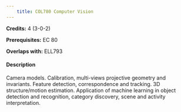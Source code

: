 ```yaml
---
    title: COL780 Computer Vision
---
```

**Credits:** 4 (3-0-2)



**Prerequisites:** EC 80

**Overlaps with:** ELL793

#### Description 
Camera models. Calibration, multi-views projective geometry and invariants. Feature detection, correspondence and tracking. 3D structure/motion estimation. Application of machine learning in object detection and recognition, category discovery, scene and activity interpretation.